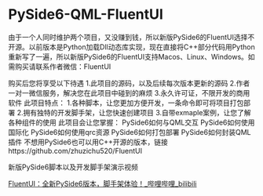 # PySide6-QML-FluentUI

由于一个人同时维护两个项目，又没赚到钱，所以新版PySide6的FluentUI选择不开源。以前版本是Python加载Dll动态库实现，现在直接将C++部分代码用Python重新写了一遍，所以新版PySide6的FluentUI支持Macos、Linux、Windows。如需购买请联系作者微信：FluentUI

购买后您将享受以下待遇
1.此项目的源码，以及后续每次版本更新的源码
2.作者一对一微信服务，解决您在此项目中碰到的麻烦
3.永久许可证，不限开发的商用软件
此项目特点：
1.各种脚本，让您更加方便开发，一条命令即可将项目打包部署
2.拥有独特的开发脚手架，让您快速创建项目
3.自带exmaple案例，让您了解各种组件的使用
此项目会让您掌握：
PySide6如何与QML交互
PySide6如何使用国际化
PySide6如何使用qrc资源
PySide6如何打包部署
PySide6如何封装QML插件
不想用PySide6也可以用C++开源的版本，链接https://github.com/zhuzichu520/FluentUI

新版PySide6脚本以及开发脚手架演示视频

[FluentUI：全新PySide6版本，脚手架体验！_哔哩哔哩_bilibili](https://www.bilibili.com/video/BV1KJ4m1573g/?spm_id_from=333.999.0.0)